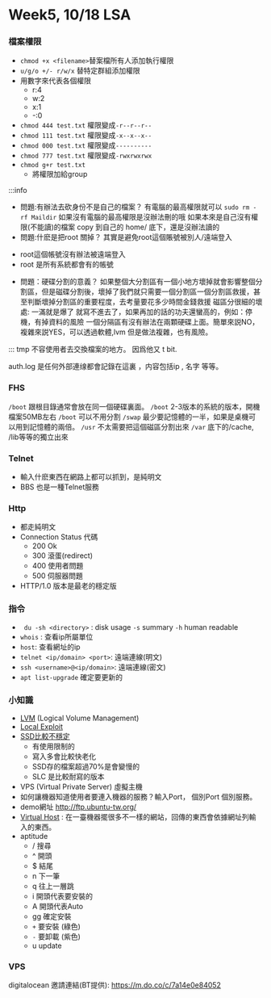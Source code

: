 # Week5, 10/18 LSA
### 檔案權限
+ `chmod +x <filename>`替案檔所有人添加執行權限
+ `u/g/o +/- r/w/x` 替特定群組添加權限
+ 用數字來代表各個權限
    + r:4
    + w:2
    + x:1
    + -:0
+ `chmod 444 test.txt`
    權限變成`-r--r--r--`
+ `chmod 111 test.txt`
    權限變成`-x--x--x--`
+ `chmod 000 test.txt`
    權限變成`----------`
+ `chmod 777 test.txt`
    權限變成`-rwxrwxrwx`
+ `chmod g+r test.txt`
	+ 將權限加給group

:::info
+ 問題:有辦法去砍身份不是自己的檔案？
有電腦的最高權限就可以 `sudo rm -rf Maildir`
如果沒有電腦的最高權限是沒辦法刪的哦
如果本來是自己沒有權限(不能讀)的檔案 copy 到自己的 home/ 底下，還是沒辦法讀的
+ 問題:什麽是把root 關掉？ 
其實是避免root這個賬號被別人/遠端登入

- root這個帳號沒有辦法被遠端登入
- root 是所有系統都會有的帳號

+ 問題：硬碟分割的意義？
如果整個大分割區有一個小地方壞掉就會影響整個分割區，但是磁碟分割後，壞掉了我們就只需要一個分割區一個分割區救援，甚至判斷壞掉分割區的重要程度，去考量要花多少時間金錢救援
磁區分很細的壞處: 一滿就是爆了 就寫不進去了，如果再加的話的功夫還蠻高的，例如：停機，有掉資料的風險
一個分隔區有沒有辦法在兩顆硬碟上面。簡單來説NO，複雜來説YES，可以透過軟體,lvm 但是做法複雜，也有風險。
  
:::
tmp 不容使用者去交換檔案的地方。 因爲他又 t bit.

auth.log 是任何外部連缐都會記錄在這裏 ，内容包括ip , 名字 等等。

### FHS
`/boot` 跟根目錄通常會放在同一個硬碟裏面。
`/boot` 2-3版本的系統的版本，開機檔案50MB左右
`/boot` 可以不用分割
`/swap` 最少要記憶體的一半，如果是桌機可以用到記憶體的兩倍。
`/usr` 不太需要把這個磁區分割出來
`/var` 底下的/cache, /lib等等的獨立出來

### Telnet 
+ 輸入什麽東西在網路上都可以抓到，是純明文
+ BBS 也是一種Telnet服務

### Http
+ 都走純明文
+ Connection Status 代碼
	+ 200 Ok
	+ 300 滾蛋(redirect)
	+ 400 使用者問題
	+ 500 伺服器問題
+ HTTP/1.0 版本是最老的穩定版

### 指令
+ ` du -sh <directory>` : disk usage `-s` summary `-h` human readable
+ `whois` : 查看ip所屬單位
+ `host`: 查看網址的ip
+ `telnet <ip/domain> <port>`: 遠端連線(明文)
+ `ssh <username>@<ip/domain>`: 遠端連線(密文)
+  `apt list-upgrade` 確定要更新的

### 小知識
+ [LVM](https://zh.wikipedia.org/wiki/%E9%82%8F%E8%BC%AF%E6%8D%B2%E8%BB%B8%E7%AE%A1%E7%90%86%E5%93%A1) (Logical Volume Management)
+ [Local Exploit](http://www.yourdictionary.com/local-exploit-or-intrusion)
+ [SSD比較不穩定](https://www.mobile01.com/topicdetail.php?f=159&t=5090784)
	+ 有使用限制的
	+ 寫入多會比較快老化
	+ SSD存的檔案超過70%是會變慢的
	+ SLC 是比較耐寫的版本
+ VPS (Virtual Private Server) 虛擬主機
+ 如何讓機器知道使用者要連入機器的服務？輸入Port， 個別Port 個別服務。
+ demo網址 http://ftp.ubuntu-tw.org/
+ [Virtual Host](https://zh.wikipedia.org/wiki/%E8%99%9A%E6%8B%9F%E4%B8%BB%E6%9C%BA) : 在一臺機器擺很多不一樣的網站，回傳的東西會依據網址列輸入的東西。
+ aptitude
	+ / 搜尋
	+ ^ 開頭
	+ $ 結尾
	+ n 下一筆
	+ q 往上一層跳
	+ i 開頭代表要安裝的
	+ A 開頭代表Auto
	+ gg 確定安裝
	+ `+` 要安裝 (綠色)
	+ `-` 要卸載 (紫色)
	+ u update
### VPS
digitalocean 邀請連結(BT提供):
https://m.do.co/c/7a14e0e84052 


